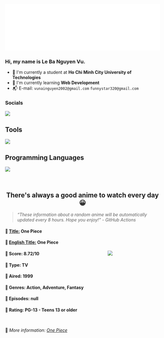 
<img src="svg/nai.svg" />

<br />

<h3>Hi, my name is <strong>Le Ba Nguyen Vu</strong>.</h3>

- 🏫 I'm currently a student at **Ho Chi Minh City University of Technologies**
- 👀 I'm currently learning **Web Development**
- 📬 E-mail: `vunainguyen2002@gmail.com` `funnystar320@gmail.com`


<h3>Socials</h3>
<a target="_blank" href="https://instagram.com/vu.le1352"><img src="https://img.shields.io/badge/Instagram-%23E4405F.svg?style=for-the-badge&logo=Instagram&logoColor=white" /></a>

<p>
  <h2>Tools</h2>
  <a href="https://skillicons.dev">
    <img src="https://skillicons.dev/icons?i=git,dotnet,mongodb,express,react,nodejs,bootstrap,tailwind,laravel,docker&theme=dark" />
  </a>

  <br />

  <h2>Programming Languages</h2>

  <a href="https://skillicons.dev">
    <img src="https://skillicons.dev/icons?i=javascript,typescript,html,css,cs,php&theme=dark" />
  </a>
</p>

<br />

<h2 align="center">There's always a good anime to watch every day 😀</h2>

<blockquote>
<i>
<q>These information about a random anime will be automatically updated every 8 hours. Hope you enjoy!</q> - GitHub Actions
</i>
</blockquote>

<h4>
  <strong>🥭 <u>Title:</u></strong> One Piece
</h4>

<h4>🌿 <u>English Title:</u> One Piece</h4>

<img align="right" width="170" src=https://cdn.myanimelist.net/images/anime/1244/138851.jpg />

<h4>🌱 Score: 8.72/10</h4>

<h4>🌲 Type: TV</h4>

<h4>🌴 Aired: 1999</h4>

<h4>🌵 Genres: Action, Adventure, Fantasy</h4>

<h4>🥑 Episodes: null</h4>

<h4>🍏 Rating: PG-13 - Teens 13 or older</h4>

<br />

🍂 *More information: [One Piece](https://myanimelist.net/anime/21/One_Piece)*
    